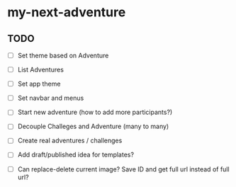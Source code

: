 # my-next-adventure

## TODO

- [ ] Set theme based on Adventure

- [ ] List Adventures

- [ ] Set app theme

- [ ] Set navbar and menus

- [ ] Start new adventure (how to add more participants?)

- [ ] Decouple Challeges and Adventure (many to many)

- [ ] Create real adventures / challenges

- [ ] Add draft/published idea for templates?

- [ ] Can replace-delete current image? Save ID and get full url instead of full url?
